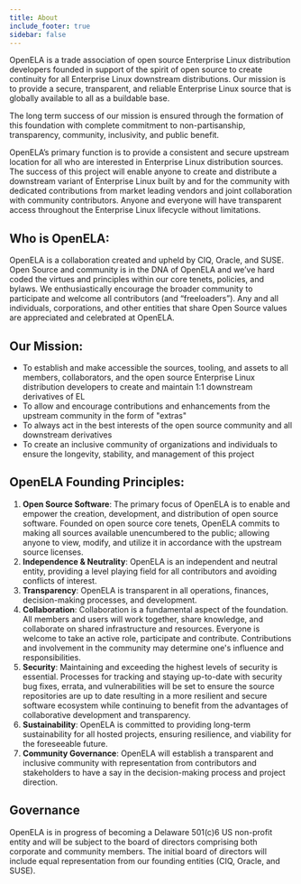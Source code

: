 ```yaml
---
title: About
include_footer: true
sidebar: false
---
```



OpenELA is a trade association of open source Enterprise Linux distribution developers founded in support of the spirit of open source to create continuity for all Enterprise Linux downstream distributions. Our mission is to provide a secure, transparent, and reliable Enterprise Linux source that is globally available to all as a buildable base.

The long term success of our mission is ensured through the formation of this foundation with complete commitment to non-partisanship, transparency, community, inclusivity, and public benefit. 

OpenELA’s primary function is to provide a consistent and secure upstream location for all who are interested in Enterprise Linux distribution sources. The success of this project will enable anyone to create and distribute a downstream variant of Enterprise Linux built by and for the community with dedicated contributions from market leading vendors and joint collaboration with community contributors. Anyone and everyone will have transparent access throughout the Enterprise Linux lifecycle without limitations.

## Who is OpenELA:

OpenELA is a collaboration created and upheld by CIQ, Oracle, and SUSE. Open Source and community is in the DNA of OpenELA and we’ve hard coded the virtues and principles within our core tenets, policies, and bylaws. We enthusiastically encourage the broader community to participate and welcome all contributors (and “freeloaders”). Any and all individuals, corporations, and other entities that share Open Source values are appreciated and celebrated at OpenELA.

## Our Mission:

* To establish and make accessible the sources, tooling, and assets to all members, collaborators, and the open source Enterprise Linux distribution developers to create and maintain 1:1 downstream derivatives of EL
* To allow and encourage contributions and enhancements from the upstream community in the form of "extras"
* To always act in the best interests of the open source community and all downstream derivatives
* To create an inclusive community of organizations and individuals to ensure the longevity, stability, and management of this project

## OpenELA Founding Principles:

1. __Open Source Software__: The primary focus of OpenELA is to enable and empower the creation, development, and distribution of open source software. Founded on open source core tenets, OpenELA commits to making all sources available unencumbered to the public; allowing anyone to view, modify, and utilize it in accordance with the upstream source licenses.
1. __Independence & Neutrality__: OpenELA is an independent and neutral entity, providing a level playing field for all contributors and avoiding conflicts of interest.
1. __Transparency__: OpenELA is transparent in all operations, finances, decision-making processes, and development.
1. __Collaboration__: Collaboration is a fundamental aspect of the foundation. All members and users will work together, share knowledge, and collaborate on shared infrastructure and resources. Everyone is welcome to take an active role, participate and contribute. Contributions and involvement in the community may determine one's influence and responsibilities.
1. __Security__: Maintaining and exceeding the highest levels of security is essential. Processes for tracking and staying up-to-date with security bug fixes, errata, and vulnerabilities will be set to ensure the source repositories are up to date resulting in a more resilient and secure software ecosystem while continuing to benefit from the advantages of collaborative development and transparency.
1. __Sustainability__: OpenELA is committed to providing long-term sustainability for all hosted projects, ensuring resilience, and viability for the foreseeable future.
1. __Community Governance__: OpenELA will establish a transparent and inclusive community with representation from  contributors and stakeholders to have a say in the decision-making process and project direction.

## Governance

OpenELA is in progress of becoming a Delaware 501(c)6 US non-profit entity and will be subject to the board of directors comprising both corporate and community members. The initial board of directors will include equal representation from our founding entities (CIQ, Oracle, and SUSE).